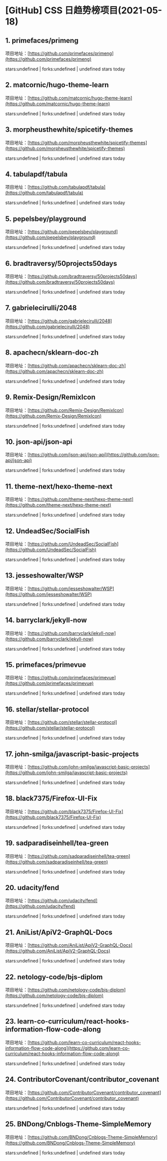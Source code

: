 # [GitHub] CSS 日趋势榜项目(2021-05-18)

## 1. primefaces/primeng 

项目地址：[https://github.com/primefaces/primeng](https://github.com/primefaces/primeng)

stars:undefined | forks:undefined | undefined stars today 



## 2. matcornic/hugo-theme-learn 

项目地址：[https://github.com/matcornic/hugo-theme-learn](https://github.com/matcornic/hugo-theme-learn)

stars:undefined | forks:undefined | undefined stars today 



## 3. morpheusthewhite/spicetify-themes 

项目地址：[https://github.com/morpheusthewhite/spicetify-themes](https://github.com/morpheusthewhite/spicetify-themes)

stars:undefined | forks:undefined | undefined stars today 



## 4. tabulapdf/tabula 

项目地址：[https://github.com/tabulapdf/tabula](https://github.com/tabulapdf/tabula)

stars:undefined | forks:undefined | undefined stars today 



## 5. pepelsbey/playground 

项目地址：[https://github.com/pepelsbey/playground](https://github.com/pepelsbey/playground)

stars:undefined | forks:undefined | undefined stars today 



## 6. bradtraversy/50projects50days 

项目地址：[https://github.com/bradtraversy/50projects50days](https://github.com/bradtraversy/50projects50days)

stars:undefined | forks:undefined | undefined stars today 



## 7. gabrielecirulli/2048 

项目地址：[https://github.com/gabrielecirulli/2048](https://github.com/gabrielecirulli/2048)

stars:undefined | forks:undefined | undefined stars today 



## 8. apachecn/sklearn-doc-zh 

项目地址：[https://github.com/apachecn/sklearn-doc-zh](https://github.com/apachecn/sklearn-doc-zh)

stars:undefined | forks:undefined | undefined stars today 



## 9. Remix-Design/RemixIcon 

项目地址：[https://github.com/Remix-Design/RemixIcon](https://github.com/Remix-Design/RemixIcon)

stars:undefined | forks:undefined | undefined stars today 



## 10. json-api/json-api 

项目地址：[https://github.com/json-api/json-api](https://github.com/json-api/json-api)

stars:undefined | forks:undefined | undefined stars today 



## 11. theme-next/hexo-theme-next 

项目地址：[https://github.com/theme-next/hexo-theme-next](https://github.com/theme-next/hexo-theme-next)

stars:undefined | forks:undefined | undefined stars today 



## 12. UndeadSec/SocialFish 

项目地址：[https://github.com/UndeadSec/SocialFish](https://github.com/UndeadSec/SocialFish)

stars:undefined | forks:undefined | undefined stars today 



## 13. jesseshowalter/WSP 

项目地址：[https://github.com/jesseshowalter/WSP](https://github.com/jesseshowalter/WSP)

stars:undefined | forks:undefined | undefined stars today 



## 14. barryclark/jekyll-now 

项目地址：[https://github.com/barryclark/jekyll-now](https://github.com/barryclark/jekyll-now)

stars:undefined | forks:undefined | undefined stars today 



## 15. primefaces/primevue 

项目地址：[https://github.com/primefaces/primevue](https://github.com/primefaces/primevue)

stars:undefined | forks:undefined | undefined stars today 



## 16. stellar/stellar-protocol 

项目地址：[https://github.com/stellar/stellar-protocol](https://github.com/stellar/stellar-protocol)

stars:undefined | forks:undefined | undefined stars today 



## 17. john-smilga/javascript-basic-projects 

项目地址：[https://github.com/john-smilga/javascript-basic-projects](https://github.com/john-smilga/javascript-basic-projects)

stars:undefined | forks:undefined | undefined stars today 



## 18. black7375/Firefox-UI-Fix 

项目地址：[https://github.com/black7375/Firefox-UI-Fix](https://github.com/black7375/Firefox-UI-Fix)

stars:undefined | forks:undefined | undefined stars today 



## 19. sadparadiseinhell/tea-green 

项目地址：[https://github.com/sadparadiseinhell/tea-green](https://github.com/sadparadiseinhell/tea-green)

stars:undefined | forks:undefined | undefined stars today 



## 20. udacity/fend 

项目地址：[https://github.com/udacity/fend](https://github.com/udacity/fend)

stars:undefined | forks:undefined | undefined stars today 



## 21. AniList/ApiV2-GraphQL-Docs 

项目地址：[https://github.com/AniList/ApiV2-GraphQL-Docs](https://github.com/AniList/ApiV2-GraphQL-Docs)

stars:undefined | forks:undefined | undefined stars today 



## 22. netology-code/bjs-diplom 

项目地址：[https://github.com/netology-code/bjs-diplom](https://github.com/netology-code/bjs-diplom)

stars:undefined | forks:undefined | undefined stars today 



## 23. learn-co-curriculum/react-hooks-information-flow-code-along 

项目地址：[https://github.com/learn-co-curriculum/react-hooks-information-flow-code-along](https://github.com/learn-co-curriculum/react-hooks-information-flow-code-along)

stars:undefined | forks:undefined | undefined stars today 



## 24. ContributorCovenant/contributor_covenant 

项目地址：[https://github.com/ContributorCovenant/contributor_covenant](https://github.com/ContributorCovenant/contributor_covenant)

stars:undefined | forks:undefined | undefined stars today 



## 25. BNDong/Cnblogs-Theme-SimpleMemory 

项目地址：[https://github.com/BNDong/Cnblogs-Theme-SimpleMemory](https://github.com/BNDong/Cnblogs-Theme-SimpleMemory)

stars:undefined | forks:undefined | undefined stars today 



